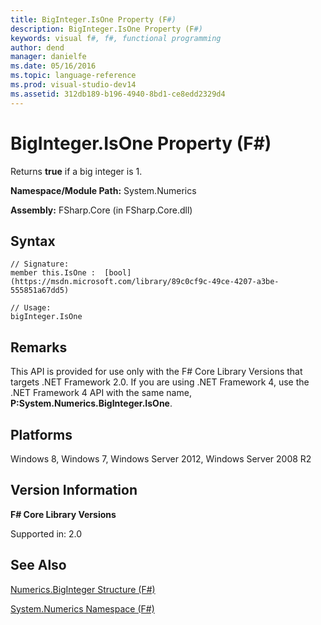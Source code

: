 ```yaml
---
title: BigInteger.IsOne Property (F#)
description: BigInteger.IsOne Property (F#)
keywords: visual f#, f#, functional programming
author: dend
manager: danielfe
ms.date: 05/16/2016
ms.topic: language-reference
ms.prod: visual-studio-dev14
ms.assetid: 312db189-b196-4940-8bd1-ce8edd2329d4 
---
```


# BigInteger.IsOne Property (F#)

Returns **true** if a big integer is 1.

**Namespace/Module Path:** System.Numerics

**Assembly:** FSharp.Core (in FSharp.Core.dll)


## Syntax

```
// Signature:
member this.IsOne :  [bool](https://msdn.microsoft.com/library/89c0cf9c-49ce-4207-a3be-555851a67dd5)

// Usage:
bigInteger.IsOne
```

## Remarks
This API is provided for use only with the F# Core Library Versions that targets .NET Framework 2.0. If you are using .NET Framework 4, use the .NET Framework 4 API with the same name, **P:System.Numerics.BigInteger.IsOne**.


## Platforms
Windows 8, Windows 7, Windows Server 2012, Windows Server 2008 R2


## Version Information
**F# Core Library Versions**

Supported in: 2.0




## See Also
[Numerics.BigInteger Structure &#40;F&#35;&#41;](Numerics.BigInteger-Structure-%5BFSharp%5D.md)

[System.Numerics Namespace &#40;F&#35;&#41;](System.Numerics-Namespace-%5BFSharp%5D.md)

